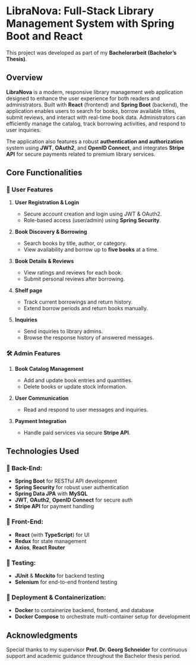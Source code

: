 # LibraNova: Full-Stack Library Management System with Spring Boot and React 

This project was developed as part of my **Bachelorarbeit (Bachelor’s Thesis)**.

## Overview

**LibraNova** is a modern, responsive library management web application designed to enhance the user experience for both readers and administrators. Built with **React** (frontend) and **Spring Boot** (backend), the application enables users to search for books, borrow available titles, submit reviews, and interact with real-time book data. Administrators can efficiently manage the catalog, track borrowing activities, and respond to user inquiries.

The application also features a robust **authentication and authorization** system using **JWT**, **OAuth2**, and **OpenID Connect**, and integrates **Stripe API** for secure payments related to premium library services.

## Core Functionalities

### 👥 User Features
1. **User Registration & Login**  
   - Secure account creation and login using JWT & OAuth2.  
   - Role-based access (user/admin) using **Spring Security**.

2. **Book Discovery & Borrowing**  
   - Search books by title, author, or category.  
   - View availability and borrow up to **five books** at a time.
 
3. **Book Details & Reviews**  
   - View ratings and reviews for each book.  
   - Submit personal reviews after borrowing.
  
4. **Shelf page**  
   - Track current borrowings and return history.  
   - Extend borrow periods and return books manually.
  
5. **Inquiries**  
   - Send inquiries to library admins.  
   - Browse the response history of answered messages.

### 🛠️ Admin Features
1. **Book Catalog Management**  
   - Add and update book entries and quantities.  
   - Delete books or update stock information. 

2. **User Communication**  
   - Read and respond to user messages and inquiries.

3. **Payment Integration**  
   - Handle paid services via secure **Stripe API**.

## Technologies Used

### 📌 Back-End:
- **Spring Boot** for RESTful API development
- **Spring Security** for robust user authentication
- **Spring Data JPA** with **MySQL**
- **JWT**, **OAuth2**, **OpenID Connect** for secure auth
- **Stripe API** for payment handling

### 🎯 Front-End:
- **React** (with **TypeScript**) for UI
- **Redux** for state management
- **Axios**, **React Router**

### 🧪 Testing:
- **JUnit** & **Mockito** for backend testing
- **Selenium** for end-to-end frontend testing

### 🐳 Deployment & Containerization:
- **Docker** to containerize backend, frontend, and database  
- **Docker Compose** to orchestrate multi-container setup for development 

## Acknowledgments

Special thanks to my supervisor **Prof. Dr. Georg Schneider** for continuous support and academic guidance throughout the Bachelor thesis period.
